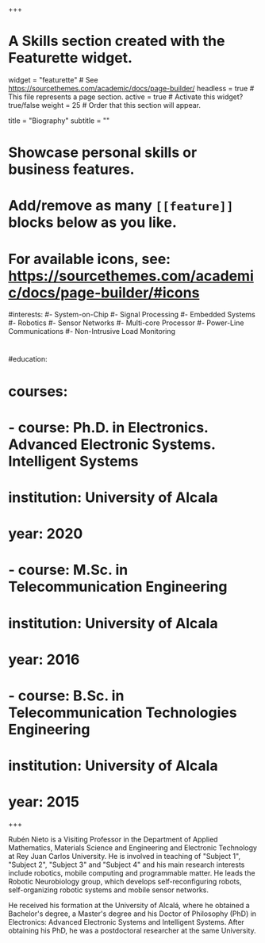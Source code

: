 +++
# A Skills section created with the Featurette widget.
widget = "featurette"  # See https://sourcethemes.com/academic/docs/page-builder/
headless = true  # This file represents a page section.
active = true  # Activate this widget? true/false
weight = 25 # Order that this section will appear.

title = "Biography"
subtitle = ""

# Showcase personal skills or business features.
# 
# Add/remove as many `[[feature]]` blocks below as you like.
# 
# For available icons, see: https://sourcethemes.com/academic/docs/page-builder/#icons

#interests:
#- System-on-Chip
#- Signal Processing
#- Embedded Systems
#- Robotics
#- Sensor Networks
#- Multi-core Processor
#- Power-Line Communications
#- Non-Intrusive Load Monitoring
#
#education:
#  courses:
#  - course: Ph.D. in Electronics. Advanced Electronic Systems. Intelligent Systems
#    institution: University of Alcala
#    year: 2020
#  - course: M.Sc. in Telecommunication Engineering
#    institution: University of Alcala
#    year: 2016
#  - course: B.Sc. in Telecommunication Technologies Engineering
#    institution: University of Alcala
#    year: 2015

+++

Rubén Nieto is a Visiting Professor in the Department of Applied Mathematics, Materials Science and Engineering and Electronic Technology at Rey Juan Carlos University. He is involved in teaching of "Subject 1", "Subject 2", "Subject 3" and "Subject 4" and his main research interests include robotics, mobile computing and programmable matter. He leads the Robotic Neurobiology group, which develops self-reconfiguring robots, self-organizing robotic systems and mobile sensor networks.

He received his formation at the University of Alcalá, where he obtained a Bachelor's degree, a Master's degree and his Doctor of Philosophy (PhD) in Electronics: Advanced Electronic Systems and Intelligent Systems. After obtaining his PhD, he was a postdoctoral researcher at the same University. 
